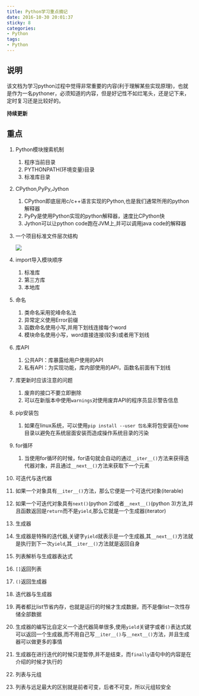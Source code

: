 ```yaml
---
title: Python学习重点摘记
date: 2016-10-30 20:01:37
sticky: 8
categories: 
- Python
tags:
- Python
---
```


## 说明
该文档为学习python过程中觉得非常重要的内容(利于理解某些实现原理)，也就是作为一名pythoner，必须知道的内容，但是好记性不如烂笔头，还是记下来，定时复习还是比较好的。

**持续更新**

<!-- more -->

## 重点

1. Python模块搜索机制
   1. 程序当前目录
   2. PYTHONPATH(环境变量)目录
   3. 标准库目录

2. CPython,PyPy,Jython
   1. CPython即底层用c/c++语言实现的Python,也是我们通常所用的python解释器
   2. PyPy是使用Python实现的python解释器，速度比CPython快
   3. Jython可以让python code跑在JVM上,并可以调用java code的解释器

3. 一个项目标准文件层次结构

   ![](http://i.imgur.com/jwwhOiY.png)

4. import导入模块顺序

   1. 标准库
   2. 第三方库
   3. 本地库

5. 命名

   1. 类命名采用驼峰命名法
   2. 异常定义使用Error前缀
   3. 函数命名使用小写,并用下划线连接每个word
   4. 模块命名使用小写，word直接连接(较多)或者用下划线

6. 库API

   1. 公共API：库暴露给用户使用的API
   2. 私有API：为实现功能，库内部使用的API，函数名前面有下划线

7. 库更新时应该注意的问题

   1. 废弃的接口不要立即删除
   2. 可以在新版本中使用`warnings`对使用废弃API的程序员显示警告信息

8. pip安装包

   1. 如果在linux系统，可以使用`pip install --user 包名`来将包安装在`home`目录以避免在系统层面安装而造成操作系统目录的污染

9. for循环

   1. 当使用for循环的时候，for语句就会自动的通过`__iter__()`方法来获得迭代器对象，并且通过`__next__()`方法来获取下一个元素

10. 可迭代与迭代器

11. 如果一个对象具有`__iter__()`方法，那么它便是一个可迭代对象(iterable)
   2. 如果一个可迭代对象具有`next()`(python 2)或者`__next__()`(python 3)方法,并且函数返回是`return`而不是`yield`,那么它就是一个生成器(iterator)

12. 生成器

13. 生成器是特殊的迭代器,关键字`yield`就表示是一个生成器,其`__next__()`方法就是执行到下一次`yield`,其`__iter__()`方法就是返回自身

14. 列表解析与生成器表达式

15. `[]`返回列表
   2. `()`返回生成器

16. 迭代器与生成器

17. 两者都比list节省内存，也就是运行的时候才生成数据，而不是像list一次性存储全部数据
   2. 生成器的编写比自定义一个迭代器简单很多,使用`yield`关键字或者`()`表达式就可以返回一个生成器,而不用自己写`__iter__()`与`__next__()`方法，并且生成器可以做更多的事情
   3. 生成器在进行迭代的时候只是暂停,并不是结束，而`finally`语句中的内容是在介绍的时候才执行的

18. 列表与元组

   1. 列表与远足最大的区别就是前者可变，后者不可变，所以元组较安全